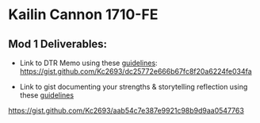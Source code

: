 # Kailin Cannon 1710-FE


## Mod 1 Deliverables:
* Link to DTR Memo using these [guidelines](https://github.com/turingschool/career-development-curriculum/blob/master/module_one/dtr_guidelines_memo.md):
https://gist.github.com/Kc2693/dc25772e666b67fc8f20a6224fe034fa


* Link to gist documenting your strengths & storytelling reflection using these [guidelines](https://github.com/turingschool/career-development-curriculum/blob/master/module_one/strengths_storytelling_reflection.md)

https://gist.github.com/Kc2693/aab54c7e387e9921c98b9d9aa0547763
